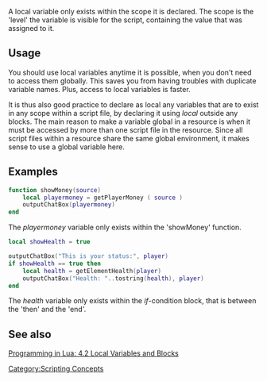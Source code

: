A local variable only exists within the scope it is declared. The scope is the 'level' the variable is visible for the script, containing the value that was assigned to it.

Usage
-----

You should use local variables anytime it is possible, when you don't need to access them globally. This saves you from having troubles with duplicate variable names. Plus, access to local variables is faster.

It is thus also good practice to declare as local any variables that are to exist in any scope within a script file, by declaring it using *local* outside any blocks. The main reason to make a variable global in a resource is when it must be accessed by more than one script file in the resource. Since all script files within a resource share the same global environment, it makes sense to use a global variable here.

Examples
--------

``` lua
function showMoney(source)
    local playermoney = getPlayerMoney ( source )
    outputChatBox(playermoney)
end
```

The *playermoney* variable only exists within the 'showMoney' function.

``` lua
local showHealth = true

outputChatBox("This is your status:", player)
if showHealth == true then
    local health = getElementHealth(player)
    outputChatBox("Health: "..tostring(health), player)
end
```

The *health* variable only exists within the *if*-condition block, that is between the 'then' and the 'end'.

See also
--------

[Programming in Lua: 4.2 Local Variables and Blocks](http://www.lua.org/pil/4.2.html)

[Category:Scripting Concepts](/Category:Scripting_Concepts.md "wikilink")
